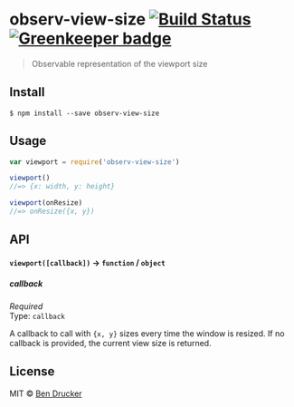 # observ-view-size [![Build Status](https://travis-ci.org/bendrucker/observ-view-size.svg?branch=master)](https://travis-ci.org/bendrucker/observ-view-size) [![Greenkeeper badge](https://badges.greenkeeper.io/bendrucker/observ-view-size.svg)](https://greenkeeper.io/)

> Observable representation of the viewport size


## Install

```
$ npm install --save observ-view-size
```


## Usage

```js
var viewport = require('observ-view-size')

viewport()
//=> {x: width, y: height}

viewport(onResize)
//=> onResize({x, y})
```

## API

#### `viewport([callback])` -> `function` / `object`

##### callback

*Required*  
Type: `callback`

A callback to call with `{x, y}` sizes every time the window is resized. If no callback is provided, the current view size is returned.


## License

MIT © [Ben Drucker](http://bendrucker.me)
